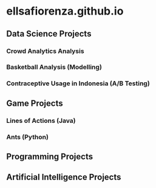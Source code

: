 # ellsafiorenza.github.io

## Data Science Projects
### Crowd Analytics Analysis

### Basketball Analysis (Modelling)

### Contraceptive Usage in Indonesia (A/B Testing)



## Game Projects
### Lines of Actions (Java)

### Ants (Python)



## Programming Projects



## Artificial Intelligence Projects
